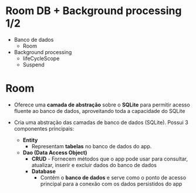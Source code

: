 # Room DB + Background processing 1/2

- Banco de dados
  - Room
- Background processing
  - lifeCycleScope
  - Suspend
 
# Room

- Oferece uma **camada de abstração** sobre o **SQLite** para permitir acesso fluente ao banco de dados, aproveitando toda a capacidade do SQLite

- Cria uma abstração das camadas de banco de dados (SQLite). Possui 3 componentes principais:
  - **Entity**
    - Representam **tabelas** no banco de dados do app.
  - **Dao (Data Access Object)**
    - **CRUD** - Fornecem métodos que o app pode usar para consultar, atualizar, inserir e excluir dados do banco de dados
    - **Database**
      - Contém o **banco de dados** e serve como o ponto de acesso principal para a conexão com os dados persistidos do app
